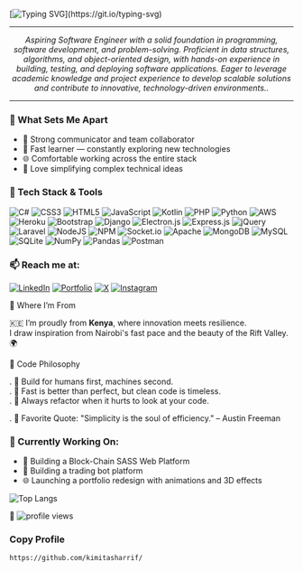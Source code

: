 [![Typing SVG](https://readme-typing-svg.demolab.com?font=Fira+Code&size=25&pause=1000&color=00FFFF&vCenter=true&width=1000&height=60&lines=%F0%9F%91%8B+Hello+this+is+Sharrif+Kimita+Welcome+to+my+Github+page.)](https://git.io/typing-svg)

---
<p align="center"> <i>Aspiring Software Engineer with a solid foundation in programming, software development, and problem-solving. Proficient in data structures, algorithms, and object-oriented design, with hands-on experience in building, testing, and deploying software applications. Eager to leverage academic knowledge and project experience to develop scalable solutions and contribute to innovative, technology-driven environments..</i> </p>

---

### 🧠 What Sets Me Apart

- 🤝 Strong communicator and team collaborator
- 🚀 Fast learner — constantly exploring new technologies
- 🌐 Comfortable working across the entire stack
- 💬 Love simplifying complex technical ideas


### 🚀 Tech Stack & Tools
![C#](https://img.shields.io/badge/c%23-%23239120.svg?style=for-the-badge&logo=c-sharp&logoColor=white)
![CSS3](https://img.shields.io/badge/css3-%231572B6.svg?style=for-the-badge&logo=css3&logoColor=white)
![HTML5](https://img.shields.io/badge/html5-%23E34F26.svg?style=for-the-badge&logo=html5&logoColor=white)
![JavaScript](https://img.shields.io/badge/javascript-%23323330.svg?style=for-the-badge&logo=javascript&logoColor=%23F7DF1E)
![Kotlin](https://img.shields.io/badge/kotlin-%230095D5.svg?style=for-the-badge&logo=kotlin&logoColor=white)
![PHP](https://img.shields.io/badge/php-%23777BB4.svg?style=for-the-badge&logo=php&logoColor=white)
![Python](https://img.shields.io/badge/python-3670A0?style=for-the-badge&logo=python&logoColor=ffdd54)
![AWS](https://img.shields.io/badge/AWS-%23FF9900.svg?style=for-the-badge&logo=amazon-aws&logoColor=white)
![Heroku](https://img.shields.io/badge/heroku-%23430098.svg?style=for-the-badge&logo=heroku&logoColor=white)
![Bootstrap](https://img.shields.io/badge/bootstrap-%23563D7C.svg?style=for-the-badge&logo=bootstrap&logoColor=white)
![Django](https://img.shields.io/badge/django-%23092E20.svg?style=for-the-badge&logo=django&logoColor=white)
![Electron.js](https://img.shields.io/badge/Electron-191970?style=for-the-badge&logo=Electron&logoColor=white)
![Express.js](https://img.shields.io/badge/express.js-%23404d59.svg?style=for-the-badge&logo=express&logoColor=%2361DAFB)
![jQuery](https://img.shields.io/badge/jquery-%230769AD.svg?style=for-the-badge&logo=jquery&logoColor=white)
![Laravel](https://img.shields.io/badge/laravel-%23FF2D20.svg?style=for-the-badge&logo=laravel&logoColor=white)
![NodeJS](https://img.shields.io/badge/node.js-6DA55F?style=for-the-badge&logo=node.js&logoColor=white)
![NPM](https://img.shields.io/badge/NPM-%23000000.svg?style=for-the-badge&logo=npm&logoColor=white)
![Socket.io](https://img.shields.io/badge/Socket.io-black?style=for-the-badge&logo=socket.io&badgeColor=010101)
![Apache](https://img.shields.io/badge/apache-%23D42029.svg?style=for-the-badge&logo=apache&logoColor=white)
![MongoDB](https://img.shields.io/badge/MongoDB-%234ea94b.svg?style=for-the-badge&logo=mongodb&logoColor=white)
![MySQL](https://img.shields.io/badge/mysql-%2300f.svg?style=for-the-badge&logo=mysql&logoColor=white)
![SQLite](https://img.shields.io/badge/sqlite-%2307405e.svg?style=for-the-badge&logo=sqlite&logoColor=white)
![NumPy](https://img.shields.io/badge/numpy-%23013243.svg?style=for-the-badge&logo=numpy&logoColor=white)
![Pandas](https://img.shields.io/badge/pandas-%23150458.svg?style=for-the-badge&logo=pandas&logoColor=white)
![Postman](https://img.shields.io/badge/Postman-FF6C37?style=for-the-badge&logo=postman&logoColor=white)


### 📫 Reach me at:

[![LinkedIn](https://img.shields.io/badge/LinkedIn-0A66C2?style=for-the-badge&logo=linkedin&logoColor=white)](https://www.linkedin.com/in/sharrif-kimita-884158301/)
[![Portfolio](https://img.shields.io/badge/Portfolio-00CED1?style=for-the-badge&logo=vercel&logoColor=white)](https://sharrifkimita.vercel.app)
[![X](https://img.shields.io/badge/X-000000?style=for-the-badge&logo=twitter&logoColor=white)](https://x.com/sharrifkimita)
[![Instagram](https://img.shields.io/badge/Instagram-E4405F?style=for-the-badge&logo=instagram&logoColor=white)](https://www.instagram.com/sharrifkimita/)


🧭 Where I’m From

🇰🇪 I’m proudly from **Kenya**, where innovation meets resilience.  
I draw inspiration from Nairobi's fast pace and the beauty of the Rift Valley.
 🌍

🔁 Code Philosophy

 . 🧱 Build for humans first, machines second.  
 . 🚀 Fast is better than perfect, but clean code is timeless.  
 . 🔁 Always refactor when it hurts to look at your code.
 
 . 💬 Favorite Quote: "Simplicity is the soul of efficiency." – Austin Freeman


### 📅 Currently Working On:
- 🧠 Building a Block-Chain SASS Web Platform
- 🧠 Building a trading bot platform 
- 🌐 Launching a portfolio redesign with animations and 3D effects



![Top Langs](https://github-readme-stats.vercel.app/api/top-langs/?username=kimitasharrif&layout=compact&theme=radical)

<p align="left">
 👀 <img src="https://komarev.com/ghpvc/?username=kimitasharrif&label=Profile%20views&color=0e75b6&style=flat" alt="profile views" />
</p>

<h3>Copy Profile</h3>

```md
https://github.com/kimitasharrif/
```


<!---
kimitasharrif/kimitasharrif is a ✨ special ✨ repository because its `README.md` (this file) appears on your GitHub profile.
You can click the Preview link to take a look at your changes.

🧩 Did You Know?

 . 🧠 I can code for 8 hours straight — powered only by passion and strong Kenyan coffee.

🧘 How I Chill

. 🎧 Music: Lo-fi beats, AfroHouse, and old-school hip hop 
. 🎮 Hobbies: Gaming, hiking, and street photography, Swimming 
. 💬 Favorite Quote: "Simplicity is the soul of efficiency." – Austin Freeman

### 🛠️ Projects I'm Proud Of
- 🔗 [Fitness Magic  SaaS-based web application platform](https://github.com/kimitasharrif/) —Node ,Mysql & React JS.
- 🔗 [Marathon Kit Registration Website](https://github.com/kimitasharrif/) —Django, Mysql  & React JS.
- 🔗 [MAZIVS Trading  Bot Platform ](https://github.com/kimitasharrif/) — Express, MongoDB, Node & React.
- 🌍 [EpicSafaris Tourism & Booking Site](https://github.com/kimitasharrif/) — Tourism web app with sleek Tailwind UI.

![GitHub Stats](https://github-readme-stats.vercel.app/api?username=kimitasharrif&show_icons=true&theme=radical)

--->
